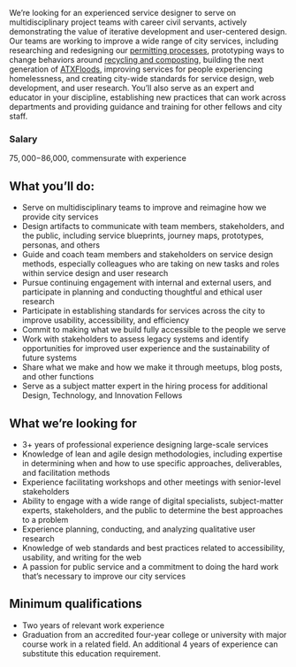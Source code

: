 
We’re looking for an experienced service designer to serve on multidisciplinary project teams with career civil servants, actively demonstrating the value of iterative development and user-centered design. Our teams are working to improve a wide range of city services, including researching and redesigning our [permitting processes](http://www.austintexas.gov/department/development-services), prototyping ways to change behaviors around [recycling and composting](http://www.austintexas.gov/department/austin-resource-recovery), building the next generation of [ATXFloods](https://www.atxfloods.com/), improving services for people experiencing homelessness, and creating city-wide standards for service design, web development, and user research.
You’ll also serve as an expert and educator in your discipline, establishing new practices that can work across departments and providing guidance and training for other fellows and city staff.

### Salary

$75,000-$86,000, commensurate with experience

## What you’ll do:
-   Serve on multidisciplinary teams to improve and reimagine how we provide city services    
-   Design artifacts to communicate with team members, stakeholders, and the public, including service blueprints, journey maps, prototypes, personas, and others    
-   Guide and coach team members and stakeholders on service design methods, especially colleagues who are taking on new tasks and roles within service design and user research    
-   Pursue continuing engagement with internal and external users, and participate in planning and conducting thoughtful and ethical user research    
-   Participate in establishing standards for services across the city to improve usability, accessibility, and efficiency    
-   Commit to making what we build fully accessible to the people we serve    
-   Work with stakeholders to assess legacy systems and identify opportunities for improved user experience and the sustainability of future systems    
-   Share what we make and how we make it through meetups, blog posts, and other functions    
-   Serve as a subject matter expert in the hiring process for additional Design, Technology, and Innovation Fellows
    
## What we’re looking for
-   3+ years of professional experience designing large-scale services    
-   Knowledge of lean and agile design methodologies, including expertise in determining when and how to use specific approaches, deliverables, and facilitation methods    
-   Experience facilitating workshops and other meetings with senior-level stakeholders    
-   Ability to engage with a wide range of digital specialists, subject-matter experts, stakeholders, and the public to determine the best approaches to a problem    
-   Experience planning, conducting, and analyzing qualitative user research    
-   Knowledge of web standards and best practices related to accessibility, usability, and writing for the web    
-   A passion for public service and a commitment to doing the hard work that’s necessary to improve our city services
    
## Minimum qualifications
-   Two years of relevant work experience    
-   Graduation from an accredited four-year college or university with major course work in a related field. An additional 4 years of experience can substitute this education requirement.
